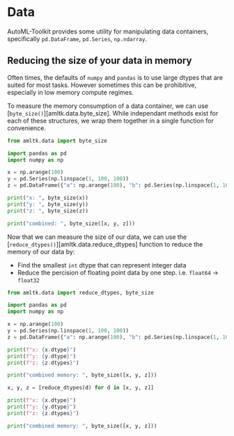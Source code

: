 # Data
AutoML-Toolkit provides some utility for manipulating data containers, specifically
`pd.DataFrame`, `pd.Series`, `np.ndarray`.


## Reducing the size of your data in memory
Often times, the defaults of `numpy` and `pandas` is to use large dtypes that are
suited for most tasks. However sometimes this can be prohibitive, especially in low
memory compute regimes.

To measure the memory consumption of a data container, we can
use [`byte_size()`][amltk.data.byte_size]. While independant methods exist for each of these
structures, we wrap them together in a single function for convenience.

```python exec="true" source="material-block" result="python" title="ref-data-bytesize"
from amltk.data import byte_size

import pandas as pd
import numpy as np

x = np.arange(100)
y = pd.Series(np.linspace(1, 100, 100))
z = pd.DataFrame({"a": np.arange(100), "b": pd.Series(np.linspace(1, 100, 100))})

print("x: ", byte_size(x))
print("y: ", byte_size(y))
print("z: ", byte_size(z))

print("combined: ", byte_size([x, y, z]))
```

Now that we can measure the size of our data, we can use the
[`reduce_dtypes()`][amltk.data.reduce_dtypes] function to reduce the memory of our
data by:

* Find the smallest `int` dtype that can represent integer data
* Reduce the percision of floating point data by one step. i.e. `float64` -> `float32`

```python exec="true" source="material-block" result="python" title="ref-data-reducedtypes"
from amltk.data import reduce_dtypes, byte_size

import pandas as pd
import numpy as np

x = np.arange(100)
y = pd.Series(np.linspace(1, 100, 100))
z = pd.DataFrame({"a": np.arange(100), "b": pd.Series(np.linspace(1, 100, 100))})

print(f"x: {x.dtype}")
print(f"y: {y.dtype}")
print(f"z: {z.dtypes}")

print("combined memory: ", byte_size([x, y, z]))

x, y, z = [reduce_dtypes(d) for d in [x, y, z]]

print(f"x: {x.dtype}")
print(f"y: {y.dtype}")
print(f"z: {z.dtypes}")

print("combined memory: ", byte_size([x, y, z]))
```
